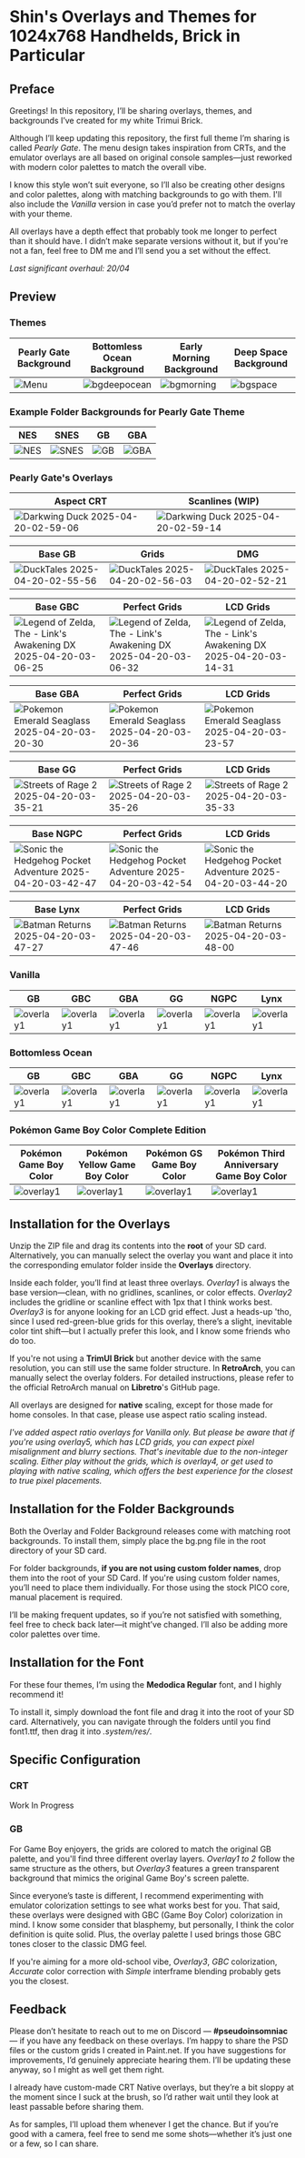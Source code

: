 # Shin's Overlays and Themes for 1024x768 Handhelds, Brick in Particular

## Preface

Greetings! In this repository, I’ll be sharing overlays, themes, and backgrounds I’ve created for my white Trimui Brick.

Although I’ll keep updating this repository, the first full theme I’m sharing is called *Pearly Gate*. The menu design takes inspiration from CRTs, and the emulator overlays are all based on original console samples—just reworked with modern color palettes to match the overall vibe.

I know this style won’t suit everyone, so I’ll also be creating other designs and color palettes, along with matching backgrounds to go with them. I'll also include the *Vanilla* version in case you’d prefer not to match the overlay with your theme. 

All overlays have a depth effect that probably took me longer to perfect than it should have. I didn’t make separate versions without it, but if you're not a fan, feel free to DM me and I’ll send you a set without the effect.

*Last significant overhaul: 20/04*

## Preview

### Themes

| Pearly Gate Background | Bottomless Ocean Background | Early Morning Background | Deep Space Background |
| -- | -- | -- | -- |
| ![Menu](https://github.com/user-attachments/assets/a4784b4a-e6b8-4d6d-aa3a-fea4aeb60af0) | ![bgdeepocean](https://github.com/user-attachments/assets/97cb1baf-bad8-4421-8ff8-16cfbf43bfea) |  ![bgmorning](https://github.com/user-attachments/assets/391802b6-699d-4f11-b76c-3bebf21649b2) | ![bgspace](https://github.com/user-attachments/assets/f017893a-7f4b-45c3-8e8a-91c5915d2b02) |

### Example Folder Backgrounds for Pearly Gate Theme

| NES | SNES | GB | GBA |
| -- | -- | -- | -- |
| ![NES](https://github.com/user-attachments/assets/c0253d21-e872-4674-8a8f-37143b6248ea) | ![SNES](https://github.com/user-attachments/assets/2c75c36c-cc36-417e-b3f2-75563c1181a6) | ![GB](https://github.com/user-attachments/assets/3d2c6ed6-dcac-4ad9-a3d8-14f44b96fc7e) | ![GBA](https://github.com/user-attachments/assets/92abe2f9-f9de-4d74-8d39-5e5ebff67a17) |

### Pearly Gate's Overlays

| Aspect CRT | Scanlines (WIP) |
| -- | -- |
| ![Darkwing Duck 2025-04-20-02-59-06](https://github.com/user-attachments/assets/a2afe876-0be2-46db-b78e-eca5d20cd2aa) | ![Darkwing Duck 2025-04-20-02-59-14](https://github.com/user-attachments/assets/e5181fa5-5e08-4039-95a1-869c74ca8bca) |


| Base GB | Grids | DMG |
| -- | -- | -- |
|  ![DuckTales 2025-04-20-02-55-56](https://github.com/user-attachments/assets/59ace7af-14cf-4a63-b9d3-02261092712d) | ![DuckTales 2025-04-20-02-56-03](https://github.com/user-attachments/assets/03879a72-1ec7-447c-b512-ac8a83fa3a26) | ![DuckTales 2025-04-20-02-52-21](https://github.com/user-attachments/assets/050bc279-68de-4bd7-91da-1869b452ac08) |


| Base GBC | Perfect Grids | LCD Grids |
| -- | -- | -- |
| ![Legend of Zelda, The - Link's Awakening DX 2025-04-20-03-06-25](https://github.com/user-attachments/assets/955f77a1-67ce-4f89-a63c-1231ea302a22) | ![Legend of Zelda, The - Link's Awakening DX 2025-04-20-03-06-32](https://github.com/user-attachments/assets/feaa2790-82f4-4191-bfa2-370ac4327d21) | ![Legend of Zelda, The - Link's Awakening DX 2025-04-20-03-14-31](https://github.com/user-attachments/assets/778c1568-a8da-4607-be80-bfb73ee25a42) |

| Base GBA | Perfect Grids | LCD Grids |
| -- | -- | -- |
| ![Pokemon Emerald Seaglass 2025-04-20-03-20-30](https://github.com/user-attachments/assets/9b646ba8-26bd-4517-aa40-bd2385732c5e) | ![Pokemon Emerald Seaglass 2025-04-20-03-20-36](https://github.com/user-attachments/assets/b13e6085-9044-46eb-9979-f8417802cee8) | ![Pokemon Emerald Seaglass 2025-04-20-03-23-57](https://github.com/user-attachments/assets/a397d510-9f3e-4ba6-aad8-5e289d178f70) |

| Base GG | Perfect Grids | LCD Grids |
| -- | -- | -- |
| ![Streets of Rage 2 2025-04-20-03-35-21](https://github.com/user-attachments/assets/396bd25e-a2e0-410e-818e-a892dbd7e299) | ![Streets of Rage 2 2025-04-20-03-35-26](https://github.com/user-attachments/assets/27c311ae-4417-4398-879d-2de39edb42a6) | ![Streets of Rage 2 2025-04-20-03-35-33](https://github.com/user-attachments/assets/9db8779e-cd84-4aef-b2ad-efcdb995f0ce) |

| Base NGPC | Perfect Grids | LCD Grids |
| -- | -- | -- |
| ![Sonic the Hedgehog Pocket Adventure 2025-04-20-03-42-47](https://github.com/user-attachments/assets/a39d215a-778c-4777-bb4f-254470669225) | ![Sonic the Hedgehog Pocket Adventure 2025-04-20-03-42-54](https://github.com/user-attachments/assets/744eb0a9-8386-4f8c-a62f-a8defe76b0cc) | ![Sonic the Hedgehog Pocket Adventure 2025-04-20-03-44-20](https://github.com/user-attachments/assets/b8a119c9-b139-439a-9300-5fd993187134) |

| Base Lynx | Perfect Grids | LCD Grids |
| -- | -- | -- |
| ![Batman Returns 2025-04-20-03-47-27](https://github.com/user-attachments/assets/615370c8-d0cb-4eba-9520-65f4501d8ea7) | ![Batman Returns 2025-04-20-03-47-46](https://github.com/user-attachments/assets/f0fdd43c-5fda-4d54-bad3-149d4453abfd) | ![Batman Returns 2025-04-20-03-48-00](https://github.com/user-attachments/assets/1678a8d1-52cb-4d73-a4ef-5318dfef6b65) |

### Vanilla
| GB | GBC | GBA | GG | NGPC | Lynx |
| -- | -- | -- | -- | -- | -- |
| ![overlay1](https://github.com/user-attachments/assets/b1c60b8f-57f1-4a37-be53-5a004e14c717) | ![overlay1](https://github.com/user-attachments/assets/819ff9a1-3a4f-4d30-97c8-b17ec61b86a0) | ![overlay1](https://github.com/user-attachments/assets/c9cf2b23-e8a5-4a91-89ab-3bba6623b25b) | ![overlay1](https://github.com/user-attachments/assets/718a6129-e810-4d20-9253-b265d6f7cfaa) | ![overlay1](https://github.com/user-attachments/assets/0433e17c-2d3e-4eb8-b2aa-b66aea941f57) | ![overlay1](https://github.com/user-attachments/assets/429dc905-e0c7-496b-a18c-7873f12c8e13) |

### Bottomless Ocean
| GB | GBC | GBA | GG | NGPC | Lynx |
| -- | -- | -- | -- | -- | -- |
| ![overlay1](https://github.com/user-attachments/assets/d9904d83-3e29-4244-aeab-4134c5ad704a) | ![overlay1](https://github.com/user-attachments/assets/8699a45b-f54a-4442-afae-b8aa77204e2e) | ![overlay1](https://github.com/user-attachments/assets/aab06a0b-0831-4797-9f6f-837fb2d2da17) | ![overlay1](https://github.com/user-attachments/assets/d90f3c54-76f7-4692-aa27-0f2618b1450b) | ![overlay1](https://github.com/user-attachments/assets/08eb6bcf-f704-485b-b146-6540fa60073c) | ![overlay1](https://github.com/user-attachments/assets/e49e937c-e07e-416a-b102-0e03dd8beed3) |

### Pokémon Game Boy Color Complete Edition

| Pokémon Game Boy Color | Pokémon Yellow Game Boy Color | Pokémon GS Game Boy Color | Pokémon Third Anniversary Game Boy Color |
| -- | -- | -- | -- |
| ![overlay1](https://github.com/user-attachments/assets/d8c50158-3971-4275-8bd8-213f665cac7b) | ![overlay1](https://github.com/user-attachments/assets/7953bfa2-fc00-45a0-939e-5715cade5e11) | ![overlay1](https://github.com/user-attachments/assets/8ae344ed-6fe1-491d-8252-b4326a47d279) | ![overlay1](https://github.com/user-attachments/assets/de947077-5769-49b7-b9c1-5aaf3a453c63) |



## Installation for the Overlays

Unzip the ZIP file and drag its contents into the **root** of your SD card. Alternatively, you can manually select the overlay you want and place it into the corresponding emulator folder inside the **Overlays** directory.

Inside each folder, you’ll find at least three overlays. *Overlay1* is always the base version—clean, with no gridlines, scanlines, or color effects. *Overlay2* includes the gridline or scanline effect with 1px that I think works best. *Overlay3* is for anyone looking for an LCD grid effect. Just a heads-up 'tho, since I used red-green-blue grids for this overlay, there’s a slight, inevitable color tint shift—but I actually prefer this look, and I know some friends who do too.

If you're not using a **TrimUI Brick** but another device with the same resolution, you can still use the same folder structure. In **RetroArch**, you can manually select the overlay folders. For detailed instructions, please refer to the official RetroArch manual on **Libretro**'s GitHub page.

All overlays are designed for **native** scaling, except for those made for home consoles. In that case, please use aspect ratio scaling instead.

*I've added aspect ratio overlays for Vanilla only. But please be aware that if you're using overlay5, which has LCD grids, you can expect pixel misalignment and blurry sections. That's inevitable due to the non-integer scaling. Either play without the grids, which is overlay4, or get used to playing with native scaling, which offers the best experience for the closest to true pixel placements.*

## Installation for the Folder Backgrounds

Both the Overlay and Folder Background releases come with matching root backgrounds. To install them, simply place the bg.png file in the root directory of your SD card.

For folder backgrounds, **if you are not using custom folder names**, drop them into the root of your SD Card. If you're using custom folder names, you’ll need to place them individually. For those using the stock PICO core, manual placement is required.

I’ll be making frequent updates, so if you’re not satisfied with something, feel free to check back later—it might’ve changed. I’ll also be adding more color palettes over time.

## Installation for the Font

For these four themes, I’m using the **Medodica Regular** font, and I highly recommend it!

To install it, simply download the font file and drag it into the root of your SD card. Alternatively, you can navigate through the folders until you find font1.ttf, then drag it into *.system/res/*.


## Specific Configuration

### CRT

Work In Progress

### GB

For Game Boy enjoyers, the grids are colored to match the original GB palette, and you'll find three different overlay layers. *Overlay1 to 2* follow the same structure as the others, but *Overlay3* features a green transparent background that mimics the original Game Boy's screen palette. 

Since everyone’s taste is different, I recommend experimenting with emulator colorization settings to see what works best for you. That said, these overlays were designed with GBC (Game Boy Color) colorization in mind. I know some consider that blasphemy, but personally, I think the color definition is quite solid. Plus, the overlay palette I used brings those GBC tones closer to the classic DMG feel.

If you're aiming for a more old-school vibe, *Overlay3*, *GBC* colorization, *Accurate* color correction with *Simple* interframe blending probably gets you the closest.

## Feedback

Please don’t hesitate to reach out to me on Discord — **#pseudoinsomniac** — if you have any feedback on these overlays. I’m happy to share the PSD files or the custom grids I created in Paint.net. If you have suggestions for improvements, I’d genuinely appreciate hearing them. I’ll be updating these anyway, so I might as well get them right.

I already have custom-made CRT Native overlays, but they’re a bit sloppy at the moment since I suck at the brush, so I’d rather wait until they look at least passable before sharing them.

As for samples, I’ll upload them whenever I get the chance. But if you’re good with a camera, feel free to send me some shots—whether it’s just one or a few, so I can share. 
